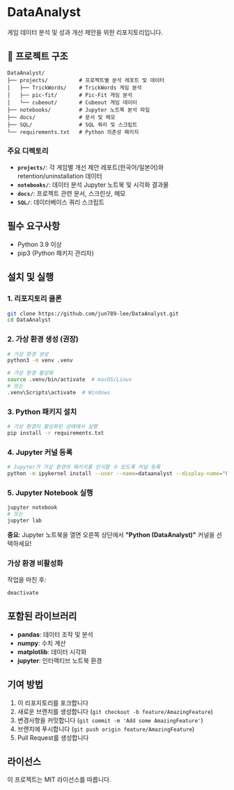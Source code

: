 # DataAnalyst

게임 데이터 분석 및 성과 개선 제안을 위한 리포지토리입니다.

## 📁 프로젝트 구조

```
DataAnalyst/
├── projects/          # 프로젝트별 분석 레포트 및 데이터
│   ├── TrickWords/    # TrickWords 게임 분석
│   ├── pic-fit/       # Pic-Fit 게임 분석
│   └── cubeout/       # Cubeout 게임 데이터
├── notebooks/         # Jupyter 노트북 분석 파일
├── docs/              # 문서 및 메모
├── SQL/               # SQL 쿼리 및 스크립트
└── requirements.txt   # Python 의존성 패키지
```

### 주요 디렉토리

- **`projects/`**: 각 게임별 개선 제안 레포트(한국어/일본어)와 retention/uninstallation 데이터
- **`notebooks/`**: 데이터 분석 Jupyter 노트북 및 시각화 결과물
- **`docs/`**: 프로젝트 관련 문서, 스크린샷, 메모
- **`SQL/`**: 데이터베이스 쿼리 스크립트

## 필수 요구사항

- Python 3.9 이상
- pip3 (Python 패키지 관리자)

## 설치 및 실행

### 1. 리포지토리 클론
```bash
git clone https://github.com/jun789-lee/DataAnalyst.git
cd DataAnalyst
```

### 2. 가상 환경 생성 (권장)
```bash
# 가상 환경 생성
python3 -m venv .venv

# 가상 환경 활성화
source .venv/bin/activate  # macOS/Linux
# 또는
.venv\Scripts\activate  # Windows
```

### 3. Python 패키지 설치
```bash
# 가상 환경이 활성화된 상태에서 실행
pip install -r requirements.txt
```

### 4. Jupyter 커널 등록
```bash
# Jupyter가 가상 환경의 패키지를 인식할 수 있도록 커널 등록
python -m ipykernel install --user --name=dataanalyst --display-name="Python (DataAnalyst)"
```

### 5. Jupyter Notebook 실행
```bash
jupyter notebook
# 또는
jupyter lab
```

**중요**: Jupyter 노트북을 열면 오른쪽 상단에서 **"Python (DataAnalyst)"** 커널을 선택하세요!

### 가상 환경 비활성화
작업을 마친 후:
```bash
deactivate
```

## 포함된 라이브러리

- **pandas**: 데이터 조작 및 분석
- **numpy**: 수치 계산
- **matplotlib**: 데이터 시각화
- **jupyter**: 인터랙티브 노트북 환경

## 기여 방법

1. 이 리포지토리를 포크합니다
2. 새로운 브랜치를 생성합니다 (`git checkout -b feature/AmazingFeature`)
3. 변경사항을 커밋합니다 (`git commit -m 'Add some AmazingFeature'`)
4. 브랜치에 푸시합니다 (`git push origin feature/AmazingFeature`)
5. Pull Request를 생성합니다

## 라이선스

이 프로젝트는 MIT 라이선스를 따릅니다.

